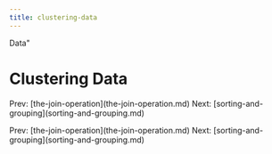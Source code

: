 ```yaml
---
title: clustering-data
---
```


Data\"

# Clustering Data

Prev:
\[the-join-operation](the-join-operation.md)
Next:
\[sorting-and-grouping](sorting-and-grouping.md)

Prev:
\[the-join-operation](the-join-operation.md)
Next:
\[sorting-and-grouping](sorting-and-grouping.md)
